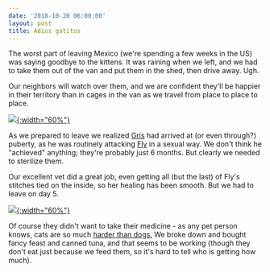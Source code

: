 ```yaml
---
date: '2018-10-20 06:00:00'
layout: post
title: Adios gatitos
---
```


The worst part of leaving Mexico (we're spending a few weeks in the US) was saying goodbye to the kittens. It was raining when we left, and we had to take them out of the van and put them in the shed, then drive away. Ugh.

Our neighbors will watch over them, and we are confident they'll be happier in their territory than in cages in the van as we travel from place to place to place.

[![](/images/_.jpg){:width="60%"}](/images/.jpg)

As we prepared to leave we realized [Gris](https://reverdecer.annalisagross.com/2018/09/22/gris/) had arrived at (or even through?) puberty, as he was routinely attacking [Fly](https://reverdecer.annalisagross.com/2018/09/23/fly/) in a sexual way. We don't think he "achieved" anything; they're probably just 6 months. But clearly we needed to sterilize them. 

Our excellent vet did a great job, even getting all (but the last) of Fly's stitches tied on the inside, so her healing has been smooth. But we had to leave on day 5.

[![](/images/_.jpg){:width="60%"}](/images/.jpg)

Of course they didn't want to take their medicine - as any pet person knows, cats are so much [harder than dogs.](https://reverdecer.annalisagross.com/2018/08/18/how-to-get-dogs-to-take-medicine/) We broke down and bought fancy feast and canned tuna, and that seems to be working (though they don't eat just because we feed them, so it's hard to tell who is getting how much).